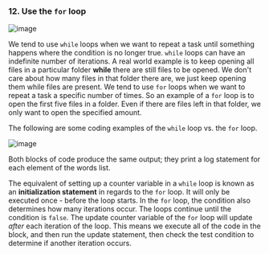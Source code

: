 ### 12. Use the `for` loop

![image](https://user-images.githubusercontent.com/28266072/46929158-2395b980-d00c-11e8-9b29-ef964437339a.png)

We tend to use `while` loops when we want to repeat a task until something happens where the condition is no longer true. `while` loops can have an indefinite number of iterations.
A real world example is to keep opening all files in a particular folder **while** there are still files to be opened. We don't care about how many files in that folder there are, we just keep opening them while files are present.
We tend to use `for` loops when we want to repeat a task a specific number of times. So an example of a `for` loop is to open the first five files in a folder. Even if there are files left in that folder, we only want to open the specified amount.
 
The following are some coding examples of the `while` loop vs. the `for` loop. 

![image](https://user-images.githubusercontent.com/28266072/46929141-09f47200-d00c-11e8-8225-bcbd35bb27b5.png)

Both blocks of code produce the same output; they print a log statement for each element of the words list. 

The equivalent of setting up a counter variable in a `while` loop is known as an **initialization statement** in regards to the `for` loop. It will only be executed once - before the loop starts.
In the `for` loop, the condition also determines how many iterations occur. The loops continue until the condition is `false`. 
The update counter variable of the `for` loop will update *after* each iteration of the loop. This means we execute all of the code in the block, and then run the update statement, then check the test condition to determine if another iteration occurs. 